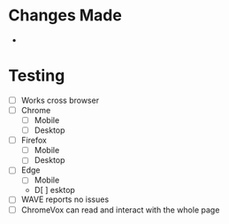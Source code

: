 # Changes Made

- 

# Testing

- [ ] Works cross browser
 - [ ] Chrome
   - [ ] Mobile
   - [ ] Desktop
 - [ ] Firefox
   - [ ] Mobile
   - [ ] Desktop
 - [ ] Edge
   - [ ] Mobile
   - D[ ] esktop
- [ ] WAVE reports no issues
- [ ] ChromeVox can read and interact with the whole page
